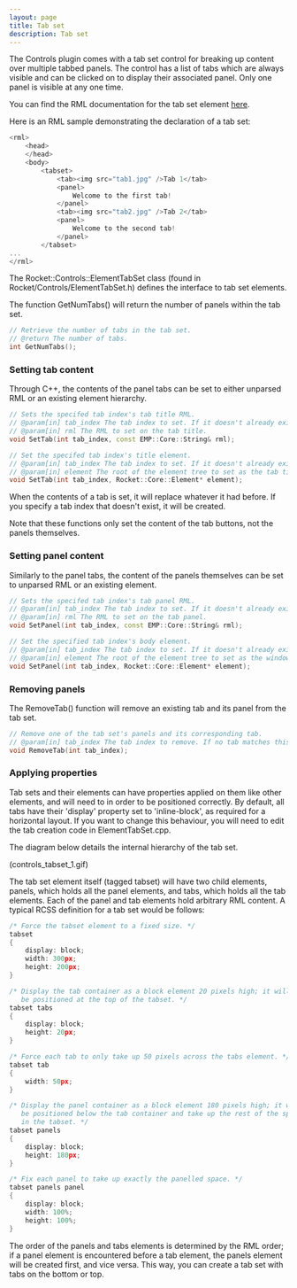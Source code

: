 ```yaml
---
layout: page
title: Tab set
description: Tab set
---
```


The Controls plugin comes with a tab set control for breaking up content over multiple tabbed panels. The control has a list of tabs which are always visible and can be clicked on to display their associated panel. Only one panel is visible at any one time.

You can find the RML documentation for the tab set element [here](../../rml/controls.html#tab-set-element).

Here is an RML sample demonstrating the declaration of a tab set:

```cpp
<rml>
	<head>
	</head>
	<body>
		<tabset>
			<tab><img src="tab1.jpg" />Tab 1</tab>
			<panel>
				Welcome to the first tab!
			</panel>
			<tab><img src="tab2.jpg" />Tab 2</tab>
			<panel>
				Welcome to the second tab!
			</panel>
		</tabset>
...
</rml>
```

The Rocket::Controls::ElementTabSet class (found in Rocket/Controls/ElementTabSet.h) defines the interface to tab set elements.

The function GetNumTabs() will return the number of panels within the tab set.

```cpp
// Retrieve the number of tabs in the tab set.
// @return The number of tabs.
int GetNumTabs();
```

### Setting tab content

Through C++, the contents of the panel tabs can be set to either unparsed RML or an existing element hierarchy.

```cpp
// Sets the specifed tab index's tab title RML.
// @param[in] tab_index The tab index to set. If it doesn't already exist, it will be created.
// @param[in] rml The RML to set on the tab title.
void SetTab(int tab_index, const EMP::Core::String& rml);

// Set the specifed tab index's title element.
// @param[in] tab_index The tab index to set. If it doesn't already exist, it will be created.
// @param[in] element The root of the element tree to set as the tab title.
void SetTab(int tab_index, Rocket::Core::Element* element);
```

When the contents of a tab is set, it will replace whatever it had before. If you specify a tab index that doesn't exist, it will be created.

Note that these functions only set the content of the tab buttons, not the panels themselves.

### Setting panel content

Similarly to the panel tabs, the content of the panels themselves can be set to unparsed RML or an existing element.

```cpp
// Sets the specifed tab index's tab panel RML.
// @param[in] tab_index The tab index to set. If it doesn't already exist, it will be created.
// @param[in] rml The RML to set on the tab panel.
void SetPanel(int tab_index, const EMP::Core::String& rml);

// Set the specified tab index's body element.
// @param[in] tab_index The tab index to set. If it doesn't already exist, it will be created.
// @param[in] element The root of the element tree to set as the window.
void SetPanel(int tab_index, Rocket::Core::Element* element);
```

### Removing panels

The RemoveTab() function will remove an existing tab and its panel from the tab set.

```cpp
// Remove one of the tab set's panels and its corresponding tab.
// @param[in] tab_index The tab index to remove. If no tab matches this index, nothing will be removed.
void RemoveTab(int tab_index);
```

### Applying properties

Tab sets and their elements can have properties applied on them like other elements, and will need to in order to be positioned correctly. By default, all tabs have their 'display' property set to 'inline-block', as required for a horizontal layout. If you want to change this behaviour, you will need to edit the tab creation code in ElementTabSet.cpp.

The diagram below details the internal hierarchy of the tab set.

(controls_tabset_1.gif)

The tab set element itself (tagged tabset) will have two child elements, panels, which holds all the panel elements, and tabs, which holds all the tab elements. Each of the panel and tab elements hold arbitrary RML content. A typical RCSS definition for a tab set would be follows:

```cpp
/* Force the tabset element to a fixed size. */
tabset
{
	display: block;
	width: 300px;
	height: 200px;
}

/* Display the tab container as a block element 20 pixels high; it will
   be positioned at the top of the tabset. */
tabset tabs
{
	display: block;
	height: 20px;
}

/* Force each tab to only take up 50 pixels across the tabs element. */
tabset tab
{
	width: 50px;
}

/* Display the panel container as a block element 180 pixels high; it will
   be positioned below the tab container and take up the rest of the space
   in the tabset. */
tabset panels
{
	display: block;
	height: 180px;
}

/* Fix each panel to take up exactly the panelled space. */
tabset panels panel
{
	display: block;
	width: 100%;
	height: 100%;
}
```

The order of the panels and tabs elements is determined by the RML order; if a panel element is encountered before a tab element, the panels element will be created first, and vice versa. This way, you can create a tab set with tabs on the bottom or top. 